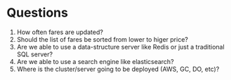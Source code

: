 # Questions

1. How often fares are updated?
2. Should the list of fares be sorted from lower to higer price?
3. Are we able to use a data-structure server like Redis or just a traditional SQL server?
4. Are we able to use a search engine like elasticsearch?
5. Where is the cluster/server going to be deployed (AWS, GC, DO, etc)?